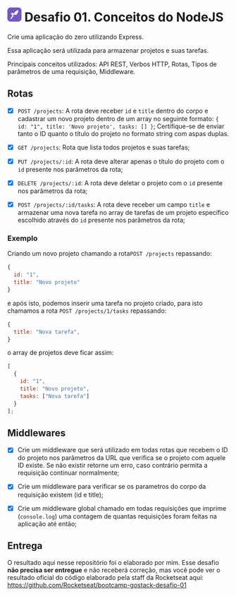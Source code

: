 # ![alt text](./assets/images/favicon.png "Rocketseat Logo") Desafio 01. Conceitos do NodeJS

Crie uma aplicação do zero utilizando Express.

Essa aplicação será utilizada para armazenar projetos e suas tarefas.

Principais conceitos utilizados: API REST, Verbos HTTP, Rotas, Tipos de parâmetros de uma requisição, Middleware.

## Rotas

- [x] `POST /projects`: A rota deve receber `id` e `title` dentro do corpo e cadastrar um novo projeto dentro de um array no seguinte formato: `{ id: "1", title: 'Novo projeto', tasks: [] }`; Certifique-se de enviar tanto o ID quanto o título do projeto no formato string com aspas duplas.

- [x] `GET /projects`: Rota que lista todos projetos e suas tarefas;

- [x] `PUT /projects/:id`: A rota deve alterar apenas o título do projeto com o `id` presente nos parâmetros da rota;

- [x] `DELETE /projects/:id`: A rota deve deletar o projeto com o `id` presente nos parâmetros da rota;

- [x] `POST /projects/:id/tasks`: A rota deve receber um campo `title` e armazenar uma nova tarefa no array de tarefas de um projeto específico escolhido através do `id` presente nos parâmetros da rota;

### Exemplo

Criando um novo projeto chamando a rota`POST /projects` repassando:

```js
{
  id: "1",
  title: "Novo projeto"
}
```

e após isto, podemos inserir uma tarefa no projeto criado, para isto chamamos a rota `POST /projects/1/tasks` repassando:

```js
{
  title: "Nova tarefa",
}
```

o array de projetos deve ficar assim:

```js
[
  {
    id: "1",
    title: "Novo projeto",
    tasks: ["Nova tarefa"]
  }
];
```

## Middlewares

- [x] Crie um middleware que será utilizado em todas rotas que recebem o ID do projeto nos parâmetros da URL que verifica se o projeto com aquele ID existe. Se não existir retorne um erro, caso contrário permita a requisição continuar normalmente;

- [x] Crie um middleware para verificar se os parametros do corpo da requisição existem (id e title);

- [x] Crie um middleware global chamado em todas requisições que imprime (`console.log`) uma contagem de quantas requisições foram feitas na aplicação até então;

## Entrega
O resultado aqui nesse repositório foi o elaborado por mim. Esse desafio **não precisa ser entregue** e não receberá correção, mas você pode ver o resultado oficial do código elaborado pela staff da Rocketseat aqui: https://github.com/Rocketseat/bootcamp-gostack-desafio-01
